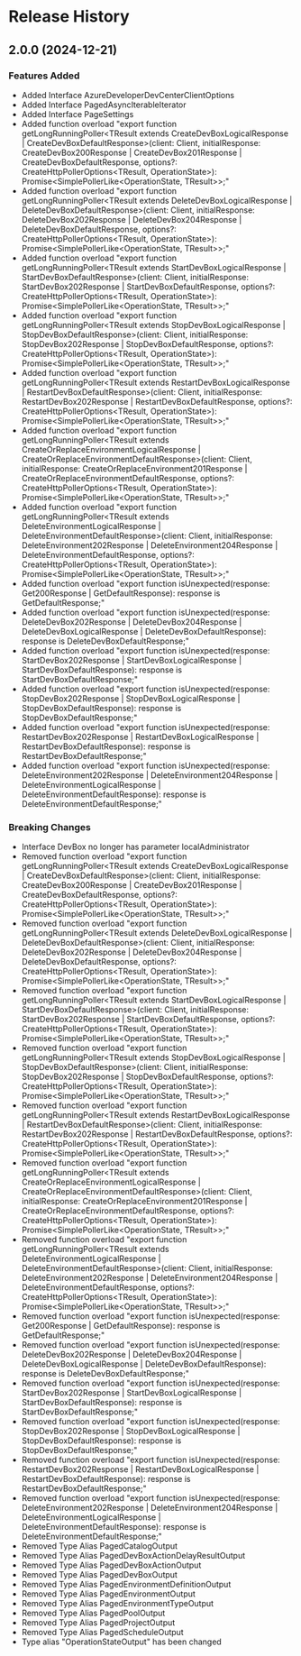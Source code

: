 # Release History
    
## 2.0.0 (2024-12-21)
    
### Features Added

  - Added Interface AzureDeveloperDevCenterClientOptions
  - Added Interface PagedAsyncIterableIterator
  - Added Interface PageSettings
  - Added function overload "export function getLongRunningPoller<TResult extends CreateDevBoxLogicalResponse | CreateDevBoxDefaultResponse>(client: Client, initialResponse: CreateDevBox200Response | CreateDevBox201Response | CreateDevBoxDefaultResponse, options?: CreateHttpPollerOptions<TResult, OperationState<TResult>>): Promise<SimplePollerLike<OperationState<TResult>, TResult>>;"
  - Added function overload "export function getLongRunningPoller<TResult extends DeleteDevBoxLogicalResponse | DeleteDevBoxDefaultResponse>(client: Client, initialResponse: DeleteDevBox202Response | DeleteDevBox204Response | DeleteDevBoxDefaultResponse, options?: CreateHttpPollerOptions<TResult, OperationState<TResult>>): Promise<SimplePollerLike<OperationState<TResult>, TResult>>;"
  - Added function overload "export function getLongRunningPoller<TResult extends StartDevBoxLogicalResponse | StartDevBoxDefaultResponse>(client: Client, initialResponse: StartDevBox202Response | StartDevBoxDefaultResponse, options?: CreateHttpPollerOptions<TResult, OperationState<TResult>>): Promise<SimplePollerLike<OperationState<TResult>, TResult>>;"
  - Added function overload "export function getLongRunningPoller<TResult extends StopDevBoxLogicalResponse | StopDevBoxDefaultResponse>(client: Client, initialResponse: StopDevBox202Response | StopDevBoxDefaultResponse, options?: CreateHttpPollerOptions<TResult, OperationState<TResult>>): Promise<SimplePollerLike<OperationState<TResult>, TResult>>;"
  - Added function overload "export function getLongRunningPoller<TResult extends RestartDevBoxLogicalResponse | RestartDevBoxDefaultResponse>(client: Client, initialResponse: RestartDevBox202Response | RestartDevBoxDefaultResponse, options?: CreateHttpPollerOptions<TResult, OperationState<TResult>>): Promise<SimplePollerLike<OperationState<TResult>, TResult>>;"
  - Added function overload "export function getLongRunningPoller<TResult extends CreateOrReplaceEnvironmentLogicalResponse | CreateOrReplaceEnvironmentDefaultResponse>(client: Client, initialResponse: CreateOrReplaceEnvironment201Response | CreateOrReplaceEnvironmentDefaultResponse, options?: CreateHttpPollerOptions<TResult, OperationState<TResult>>): Promise<SimplePollerLike<OperationState<TResult>, TResult>>;"
  - Added function overload "export function getLongRunningPoller<TResult extends DeleteEnvironmentLogicalResponse | DeleteEnvironmentDefaultResponse>(client: Client, initialResponse: DeleteEnvironment202Response | DeleteEnvironment204Response | DeleteEnvironmentDefaultResponse, options?: CreateHttpPollerOptions<TResult, OperationState<TResult>>): Promise<SimplePollerLike<OperationState<TResult>, TResult>>;"
  - Added function overload "export function isUnexpected(response: Get200Response | GetDefaultResponse): response is GetDefaultResponse;"
  - Added function overload "export function isUnexpected(response: DeleteDevBox202Response | DeleteDevBox204Response | DeleteDevBoxLogicalResponse | DeleteDevBoxDefaultResponse): response is DeleteDevBoxDefaultResponse;"
  - Added function overload "export function isUnexpected(response: StartDevBox202Response | StartDevBoxLogicalResponse | StartDevBoxDefaultResponse): response is StartDevBoxDefaultResponse;"
  - Added function overload "export function isUnexpected(response: StopDevBox202Response | StopDevBoxLogicalResponse | StopDevBoxDefaultResponse): response is StopDevBoxDefaultResponse;"
  - Added function overload "export function isUnexpected(response: RestartDevBox202Response | RestartDevBoxLogicalResponse | RestartDevBoxDefaultResponse): response is RestartDevBoxDefaultResponse;"
  - Added function overload "export function isUnexpected(response: DeleteEnvironment202Response | DeleteEnvironment204Response | DeleteEnvironmentLogicalResponse | DeleteEnvironmentDefaultResponse): response is DeleteEnvironmentDefaultResponse;"

### Breaking Changes

  - Interface DevBox no longer has parameter localAdministrator
  - Removed function overload "export function getLongRunningPoller<TResult extends CreateDevBoxLogicalResponse | CreateDevBoxDefaultResponse>(client: Client, initialResponse: CreateDevBox200Response | CreateDevBox201Response | CreateDevBoxDefaultResponse, options?: CreateHttpPollerOptions<TResult, OperationState<TResult>>): Promise<SimplePollerLike<OperationState<TResult>, TResult>>;"
  - Removed function overload "export function getLongRunningPoller<TResult extends DeleteDevBoxLogicalResponse | DeleteDevBoxDefaultResponse>(client: Client, initialResponse: DeleteDevBox202Response | DeleteDevBox204Response | DeleteDevBoxDefaultResponse, options?: CreateHttpPollerOptions<TResult, OperationState<TResult>>): Promise<SimplePollerLike<OperationState<TResult>, TResult>>;"
  - Removed function overload "export function getLongRunningPoller<TResult extends StartDevBoxLogicalResponse | StartDevBoxDefaultResponse>(client: Client, initialResponse: StartDevBox202Response | StartDevBoxDefaultResponse, options?: CreateHttpPollerOptions<TResult, OperationState<TResult>>): Promise<SimplePollerLike<OperationState<TResult>, TResult>>;"
  - Removed function overload "export function getLongRunningPoller<TResult extends StopDevBoxLogicalResponse | StopDevBoxDefaultResponse>(client: Client, initialResponse: StopDevBox202Response | StopDevBoxDefaultResponse, options?: CreateHttpPollerOptions<TResult, OperationState<TResult>>): Promise<SimplePollerLike<OperationState<TResult>, TResult>>;"
  - Removed function overload "export function getLongRunningPoller<TResult extends RestartDevBoxLogicalResponse | RestartDevBoxDefaultResponse>(client: Client, initialResponse: RestartDevBox202Response | RestartDevBoxDefaultResponse, options?: CreateHttpPollerOptions<TResult, OperationState<TResult>>): Promise<SimplePollerLike<OperationState<TResult>, TResult>>;"
  - Removed function overload "export function getLongRunningPoller<TResult extends CreateOrReplaceEnvironmentLogicalResponse | CreateOrReplaceEnvironmentDefaultResponse>(client: Client, initialResponse: CreateOrReplaceEnvironment201Response | CreateOrReplaceEnvironmentDefaultResponse, options?: CreateHttpPollerOptions<TResult, OperationState<TResult>>): Promise<SimplePollerLike<OperationState<TResult>, TResult>>;"
  - Removed function overload "export function getLongRunningPoller<TResult extends DeleteEnvironmentLogicalResponse | DeleteEnvironmentDefaultResponse>(client: Client, initialResponse: DeleteEnvironment202Response | DeleteEnvironment204Response | DeleteEnvironmentDefaultResponse, options?: CreateHttpPollerOptions<TResult, OperationState<TResult>>): Promise<SimplePollerLike<OperationState<TResult>, TResult>>;"
  - Removed function overload "export function isUnexpected(response: Get200Response | GetDefaultResponse): response is GetDefaultResponse;"
  - Removed function overload "export function isUnexpected(response: DeleteDevBox202Response | DeleteDevBox204Response | DeleteDevBoxLogicalResponse | DeleteDevBoxDefaultResponse): response is DeleteDevBoxDefaultResponse;"
  - Removed function overload "export function isUnexpected(response: StartDevBox202Response | StartDevBoxLogicalResponse | StartDevBoxDefaultResponse): response is StartDevBoxDefaultResponse;"
  - Removed function overload "export function isUnexpected(response: StopDevBox202Response | StopDevBoxLogicalResponse | StopDevBoxDefaultResponse): response is StopDevBoxDefaultResponse;"
  - Removed function overload "export function isUnexpected(response: RestartDevBox202Response | RestartDevBoxLogicalResponse | RestartDevBoxDefaultResponse): response is RestartDevBoxDefaultResponse;"
  - Removed function overload "export function isUnexpected(response: DeleteEnvironment202Response | DeleteEnvironment204Response | DeleteEnvironmentLogicalResponse | DeleteEnvironmentDefaultResponse): response is DeleteEnvironmentDefaultResponse;"
  - Removed Type Alias PagedCatalogOutput
  - Removed Type Alias PagedDevBoxActionDelayResultOutput
  - Removed Type Alias PagedDevBoxActionOutput
  - Removed Type Alias PagedDevBoxOutput
  - Removed Type Alias PagedEnvironmentDefinitionOutput
  - Removed Type Alias PagedEnvironmentOutput
  - Removed Type Alias PagedEnvironmentTypeOutput
  - Removed Type Alias PagedPoolOutput
  - Removed Type Alias PagedProjectOutput
  - Removed Type Alias PagedScheduleOutput
  - Type alias "OperationStateOutput" has been changed
    

